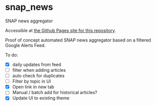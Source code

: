 # snap_news
SNAP news aggregator

Accessible at [the Github Pages site for this repository](https://leppekja.github.io/snap_news/).

Proof of concept automated SNAP news aggregator based on a filtered Google Alerts Feed. 

To do:

- [x] daily updates from feed
- [ ] filter when adding articles
- [ ] auto check for duplicates
- [ ] Filter by topic in UI
- [x] Open link in new tab
- [ ] Manual / batch add for historical articles?
- [x] Update UI to existing theme